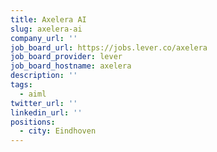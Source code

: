 ```yaml
---
title: Axelera AI
slug: axelera-ai
company_url: ''
job_board_url: https://jobs.lever.co/axelera
job_board_provider: lever
job_board_hostname: axelera
description: ''
tags:
  - aiml
twitter_url: ''
linkedin_url: ''
positions:
  - city: Eindhoven
---
```


